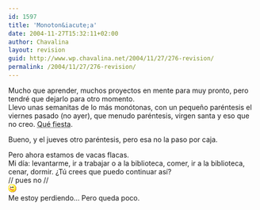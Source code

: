```yaml
---
id: 1597
title: 'Monoton&iacute;a'
date: 2004-11-27T15:32:11+02:00
author: Chavalina
layout: revision
guid: http://www.wp.chavalina.net/2004/11/27/276-revision/
permalink: /2004/11/27/276-revision/
---
```

Mucho que aprender, muchos proyectos en mente para muy pronto, pero tendré que dejarlo para otro momento.  
Llevo unas semanitas de lo más monótonas, con un peque&ntilde;o paréntesis el viernes pasado (no ayer), que menudo paréntesis, virgen santa y eso que no creo. <acronym title="Isika, si lees esto, a ver para cuándo la próxima">Qué fiesta</acronym>.

Bueno, y el jueves otro paréntesis, pero esa no la paso por caja.

Pero ahora estamos de vacas flacas.  
Mi d&iacute;a: levantarme, ir a trabajar o a la biblioteca, comer, ir a la biblioteca, cenar, dormir. &iquest;T&uacute; crees que puedo continuar as&iacute;?  
// pues no //  
![emo](/imagenes/emoticonos/guino.gif)  
Me estoy perdiendo… Pero queda poco.